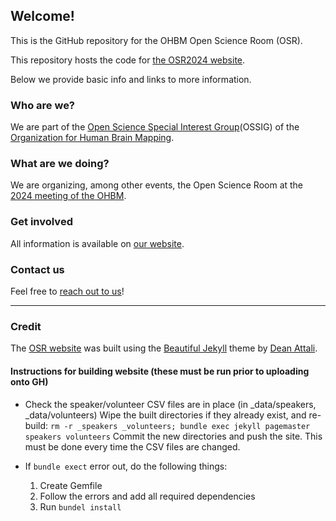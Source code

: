## Welcome!

This is the GitHub repository for the OHBM Open Science Room (OSR).

This repository hosts the code for [the OSR2024 website](https://ohbm.github.io/osr2024).

Below we provide basic info and links to more information. 

### Who are we?

We are part of the <a href="https://ossig.netlify.com/">Open Science Special Interest Group</a>(OSSIG) of the <a href="https://www.humanbrainmapping.org/i4a/pages/index.cfm?pageid=3267&pageid=1">Organization for Human Brain Mapping</a>.

### What are we doing?

We are organizing, among other events, the Open Science Room at the <a href="https://www.humanbrainmapping.org/i4a/pages/index.cfm?pageid=4114" target="_blank">2024 meeting of the OHBM</a>.

### Get involved

All information is available on <a href="https://ohbm.github.io/osr2024" target="_blank">our website</a>.

### Contact us

Feel free to <a href="https://ohbm.github.io/osr2024/contact/" target="_blank">reach out to us</a>!


---

### Credit
The [OSR website](https://ohbm.github.io/osr2023) was built using the [Beautiful Jekyll](https://deanattali.com/beautiful-jekyll/) theme by [Dean Attali](https://deanattali.com/).


#### Instructions for building website (these must be run prior to uploading onto GH)
+ Check the speaker/volunteer CSV files are in place (in _data/speakers, _data/volunteers)
Wipe the built directories if they already exist, and re-build: 
`rm -r _speakers _volunteers; bundle exec jekyll pagemaster speakers volunteers`
Commit the new directories and push the site. This must be done every time the CSV files are changed. 

+ If `bundle exect` error out, do the following things:

    1. Create Gemfile
    2. Follow the errors and add all required dependencies
    3. Run `bundel install`



